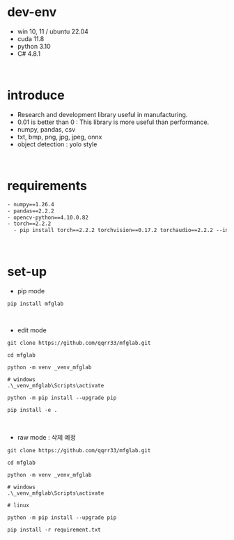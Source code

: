 # dev-env
- win 10, 11 / ubuntu 22.04
- cuda 11.8
- python 3.10
- C# 4.8.1

</br>

# introduce
- Research and development library useful in manufacturing.
- 0.01 is better than 0 : This library is more useful than performance.
- numpy, pandas, csv
- txt, bmp, png, jpg, jpeg, onnx
- object detection : yolo style

</br>

# requirements
``` txt
- numpy==1.26.4
- pandas==2.2.2
- opencv-python==4.10.0.82
- torch==2.2.2
  - pip install torch==2.2.2 torchvision==0.17.2 torchaudio==2.2.2 --index-url https://download.pytorch.org/whl/cu118
```

</br>

# set-up
- pip mode
``` shell
pip install mfglab
```

</br>

- edit mode
``` shell
git clone https://github.com/qqrr33/mfglab.git

cd mfglab

python -m venv _venv_mfglab

# windows
.\_venv_mfglab\Scripts\activate

python -m pip install --upgrade pip

pip install -e .
```

</br>

- raw mode : 삭제 예정
``` shell
git clone https://github.com/qqrr33/mfglab.git

cd mfglab

python -m venv _venv_mfglab

# windows
.\_venv_mfglab\Scripts\activate

# linux

python -m pip install --upgrade pip

pip install -r requirement.txt
```


